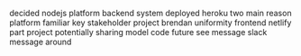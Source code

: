 decided nodejs platform backend system deployed heroku two main reason platform familiar key stakeholder project brendan uniformity frontend netlify part project potentially sharing model code future see message slack message around